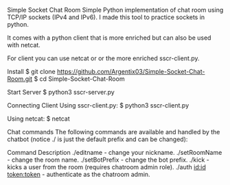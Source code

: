Simple Socket Chat Room
Simple Python implementation of chat room using TCP/IP sockets (IPv4 and IPv6).
I made this tool to practice sockets in python.

It comes with a python client that is more enriched but can also be used with netcat.

For client you can use netcat or or the more enriched sscr-client.py.

Install
$ git clone https://github.com/Argentix03/Simple-Socket-Chat-Room.git
$ cd Simple-Socket-Chat-Room

Start Server
$ python3 sscr-server.py <port>

Connecting Client
Using sscr-client.py: $ python3 sscr-client.py <ip> <port>

Using netcat: $ netcat <ip> <port>

Chat commands
The following commands are available and handled by the chatbot (notice ./ is just the default prefix and can be changed):

Command	Description
./editname <name> - change your nickname.
./setRoomName	<name> - change the room name.
./setBotPrefix <prefix> - change the bot prefix.
./kick <user> - kicks a user from the room (requires chatroom admin role).
./auth <id:id> <token:token> - authenticate as the chatroom admin.
